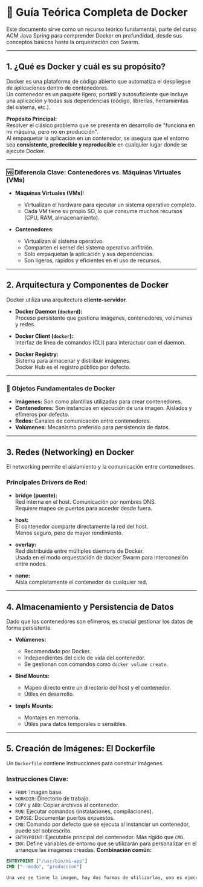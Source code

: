 # 🐳 Guía Teórica Completa de Docker

Este documento sirve como un recurso teórico fundamental, parte del curso ACM Java Spring para comprender Docker en profundidad, desde sus conceptos básicos hasta la orquestación con Swarm.

---

## 1. ¿Qué es Docker y cuál es su propósito?

Docker es una plataforma de código abierto que automatiza el despliegue de aplicaciones dentro de contenedores.  
Un contenedor es un paquete ligero, portátil y autosuficiente que incluye una aplicación y todas sus dependencias (código, librerías, herramientas del sistema, etc.).

**Propósito Principal:**  
Resolver el clásico problema que se presenta en desarrollo de "funciona en mi máquina, pero no en producción".  
Al empaquetar la aplicación en un contenedor, se asegura que el entorno sea **consistente, predecible y reproducible** en cualquier lugar donde se ejecute Docker.

---

### 🆚 Diferencia Clave: Contenedores vs. Máquinas Virtuales (VMs)

- **Máquinas Virtuales (VMs):**  
  - Virtualizan el hardware para ejecutar un sistema operativo completo.  
  - Cada VM tiene su propio SO, lo que consume muchos recursos (CPU, RAM, almacenamiento).

- **Contenedores:**  
  - Virtualizan el sistema operativo.  
  - Comparten el kernel del sistema operativo anfitrión.  
  - Solo empaquetan la aplicación y sus dependencias.  
  - Son ligeros, rápidos y eficientes en el uso de recursos.

---

## 2. Arquitectura y Componentes de Docker

Docker utiliza una arquitectura **cliente-servidor**.

- **Docker Daemon (`dockerd`):**  
  Proceso persistente que gestiona imágenes, contenedores, volúmenes y redes.

- **Docker Client (`docker`):**  
  Interfaz de línea de comandos (CLI) para interactuar con el daemon.

- **Docker Registry:**  
  Sistema para almacenar y distribuir imágenes.  
  Docker Hub es el registro público por defecto.

---

### 🔧 Objetos Fundamentales de Docker

- **Imágenes:** Son como plantillas utilizadas para crear contenedores.  
- **Contenedores:** Son instancias en ejecución de una imagen. Aislados y efímeros por defecto.  
- **Redes:** Canales de comunicación entre contenedores.  
- **Volúmenes:** Mecanismo preferido para persistencia de datos.

---

## 3. Redes (Networking) en Docker

El networking permite el aislamiento y la comunicación entre contenedores.

### Principales Drivers de Red:

- **bridge (puente):**  
  Red interna en el host. Comunicación por nombres DNS.  
  Requiere mapeo de puertos para acceder desde fuera.

- **host:**  
  El contenedor comparte directamente la red del host.  
  Menos seguro, pero de mayor rendimiento.

- **overlay:**  
  Red distribuida entre múltiples daemons de Docker.  
  Usada en el modo orquestación de docker Swarm para interconexión entre nodos.

- **none:**  
  Aísla completamente el contenedor de cualquier red.

---

## 4. Almacenamiento y Persistencia de Datos

Dado que los contenedores son efímeros, es crucial gestionar los datos de forma persistente.

- **Volúmenes:**  
  - Recomendado por Docker.  
  - Independientes del ciclo de vida del contenedor.  
  - Se gestionan con comandos como `docker volume create`.

- **Bind Mounts:**  
  - Mapeo directo entre un directorio del host y el contenedor.  
  - Útiles en desarrollo.

- **tmpfs Mounts:**  
  - Montajes en memoria.  
  - Útiles para datos temporales o sensibles.

---

## 5. Creación de Imágenes: El Dockerfile

Un `Dockerfile` contiene instrucciones para construir imágenes.

### Instrucciones Clave:

- `FROM`: Imagen base.  
- `WORKDIR`: Directorio de trabajo.  
- `COPY` y `ADD`: Copiar archivos al contenedor.  
- `RUN`: Ejecutar comandos (instalaciones, compilaciones).  
- `EXPOSE`: Documentar puertos expuestos.  
- `CMD`: Comando por defecto que se ejecuta al instanciar un contenedor, puede ser sobrescrito.  
- `ENTRYPOINT`: Ejecutable principal del contenedor. Más rígido que `CMD`.
- `ENV`: Define variables de entorno que se utilizarán para personalizar en el arranque las imagenes creadas.
**Combinación común:**  
```Dockerfile
ENTRYPOINT ["/usr/bin/mi-app"]
CMD ["--modo", "produccion"]

Una vez se tiene la imagen, hay dos formas de utilizarlas, una es ejecutandolas directamente y la otra es usando docker compose o docker stack
